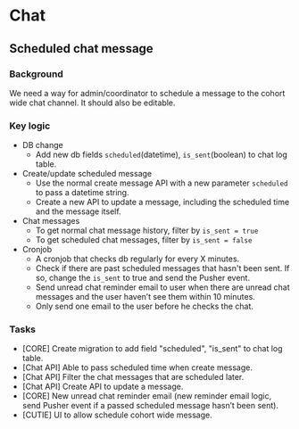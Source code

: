 # Chat

## Scheduled chat message

### Background

We need a way for admin/coordinator to schedule a message to the cohort wide chat channel. It should also be editable.

### Key logic

* DB change
  * Add new db fields `scheduled`(datetime), `is_sent`(boolean) to chat log table.
* Create/update scheduled message
  * Use the normal create message API with a new parameter `scheduled` to pass a datetime string.
  * Create a new API to update a message, including the scheduled time and the message itself.
* Chat messages
  * To get normal chat message history, filter by `is_sent = true`
  * To get scheduled chat messages, filter by `is_sent = false`
* Cronjob
  * A cronjob that checks db regularly for every X minutes.
  * Check if there are past scheduled messages that hasn't been sent. If so, change the `is_sent` to true and send the Pusher event.
  * Send unread chat reminder email to user when there are unread chat messages and the user haven’t see them within 10 minutes.
  * Only send one email to the user before he checks the chat.

### Tasks

* [CORE] Create migration to add field "scheduled", "is_sent" to chat log table.
* [Chat API] Able to pass scheduled time when create message.
* [Chat API] Filter the chat messages that are scheduled later.
* [Chat API] Create API to update a message.
* [CORE] New unread chat reminder email (new reminder email logic, send Pusher event if a passed scheduled message hasn’t been sent).
* [CUTIE] UI to allow schedule cohort wide message.
